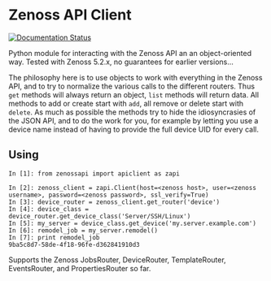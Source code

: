 # Zenoss API Client

[![Documentation Status](https://readthedocs.org/projects/zenossapiclient/badge/)](http://zenossapiclient.readthedocs.io/en/latest/)

Python module for interacting with the Zenoss API an an object-oriented way.
Tested with Zenoss 5.2.x, no guarantees for earlier versions...

The philosophy here is to use objects to work with everything in the Zenoss API, and to try to normalize the various calls to the different routers.
Thus `get` methods will always return an object, `list` methods will return data.
All methods to add or create start with `add`, all remove or delete start with `delete`.
As much as possible the methods try to hide the idiosyncrasies of the JSON API, and to do the work for you, for example by letting you use a device name instead of having to provide the full device UID for every call.

## Using

```
In [1]: from zenossapi import apiclient as zapi

In [2]: zenoss_client = zapi.Client(host=<zenoss host>, user=<zenoss username>, password=<zenoss password>, ssl_verify=True)
In [3]: device_router = zenoss_client.get_router('device')
In [4]: device_class = device_router.get_device_class('Server/SSH/Linux')
In [5]: my_server = device_class.get_device('my.server.example.com')
In [6]: remodel_job = my_server.remodel()
In [7]: print remodel_job
9ba5c8d7-58de-4f18-96fe-d362841910d3
```

Supports the Zenoss JobsRouter, DeviceRouter, TemplateRouter, EventsRouter, and PropertiesRouter so far.
